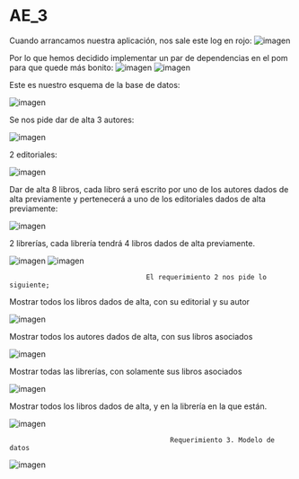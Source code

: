# AE_3

Cuando arrancamos nuestra aplicación, nos sale este log en rojo:
![imagen](https://user-images.githubusercontent.com/79358705/154986734-f4572e7e-b9e8-45dc-80d3-a3c01622a776.png)

Por lo que hemos decidido implementar un par de dependencias en el pom para que quede más bonito:
![imagen](https://user-images.githubusercontent.com/79358705/154986885-4ae284f7-c42f-46db-b982-25cd813e8860.png)
![imagen](https://user-images.githubusercontent.com/79358705/154989236-31664e60-c7ba-4c1f-9db2-18f800036bbd.png)

Este es nuestro esquema de la base de datos:


![imagen](https://user-images.githubusercontent.com/79358705/154992690-c26f7079-6261-47c5-a7b9-5be35f425d83.png)


Se nos pide dar de alta 3 autores:


![imagen](https://user-images.githubusercontent.com/79358705/154992119-03854a8e-0f18-4cd7-b6a9-a800ac01b70e.png)

2 editoriales:


![imagen](https://user-images.githubusercontent.com/79358705/154992203-a4477ffd-7f36-4a53-b88a-61cf56604692.png)

Dar de alta 8 libros, cada libro será escrito por uno de los autores dados de alta previamente y pertenecerá a uno de los editoriales dados de alta previamente:


![imagen](https://user-images.githubusercontent.com/79358705/154992328-3612f012-d68e-4235-8022-a9593672bc4d.png)

2 librerías, cada librería tendrá 4 libros dados de alta previamente.


![imagen](https://user-images.githubusercontent.com/79358705/154992561-f1b5aadf-6a03-4a48-b01c-e8908a4e064b.png)
![imagen](https://user-images.githubusercontent.com/79358705/154992628-7ec18f88-4a50-4822-8dc8-bde636fad6dc.png)

                                      El requerimiento 2 nos pide lo siguiente;
Mostrar todos los libros dados de alta, con su editorial y su autor


![imagen](https://user-images.githubusercontent.com/79358705/154993920-af2992bc-588f-4e1c-b8cd-152b70d1d5ab.png)


Mostrar todos los autores dados de alta, con sus libros asociados


![imagen](https://user-images.githubusercontent.com/79358705/154994009-9032b0cc-674b-4255-aebc-2723f4f39213.png)

Mostrar todas las librerías, con solamente sus libros asociados


![imagen](https://user-images.githubusercontent.com/79358705/154994287-c4366a57-2066-40f1-85a9-9ac3f1612f6c.png)

Mostrar todos los libros dados de alta, y en la librería en la que están.


![imagen](https://user-images.githubusercontent.com/79358705/154994518-3821c38b-968a-409c-aa7e-45ef2ef80fdd.png)


                                            Requerimiento 3. Modelo de datos
                                            
                                           
![imagen](https://user-images.githubusercontent.com/79358705/154995504-869c418b-ef08-4a83-8cee-5bf7abbbe693.png)






